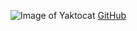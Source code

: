 ![Image of Yaktocat](https://octodex.github.com/images/yaktocat.png)
[GitHub](http://www.github.com)
